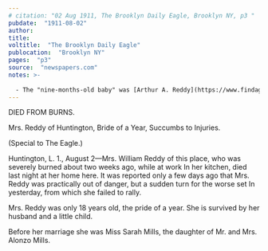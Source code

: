 ```yaml
---
# citation: "02 Aug 1911, The Brooklyn Daily Eagle, Brooklyn NY, p3 "
pubdate:  "1911-08-02"
author: 
title: 
voltitle:  "The Brooklyn Daily Eagle"
publocation:  "Brooklyn NY"
pages:  "p3"
source:  "newspapers.com"
notes: >- 
 
  - The "nine-months-old baby" was [Arthur A. Reddy](https://www.findagrave.com/memorial/173810137/arthur-a-reddy) (05 Nov 1910 to 15 Nov 1937).
---
```

DIED FROM BURNS. 

Mrs. Reddy of Huntington, Bride of a Year, Succumbs to Injuries. 

(Special to The Eagle.) 

Huntington, L. 1., August 2—Mrs. William Reddy of this place, who was severely burned about two weeks ago, while at work In her kitchen, died last night at her home here. It was reported only a few days ago that Mrs. Reddy was practically out of danger, but a sudden turn for the worse set In yesterday, from which she failed to rally. 

Mrs. Reddy was only 18 years old, the pride of a year. She is survived by her husband and a little child. 

Before her marriage she was Miss Sarah Mills, the daughter of Mr. and Mrs. Alonzo Mills.

